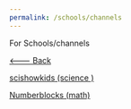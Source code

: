 ```yaml
---
permalink: /schools/channels
---
```

For Schools/channels

[<--- Back](https://rayfb-13.github.io/schools)

[scishowkids (science )](https://www.youtube.com/user/scishowkids)

[Numberblocks (math)](https://www.youtube.com/channel/UCPlwvN0w4qFSP1FllALB92w)


